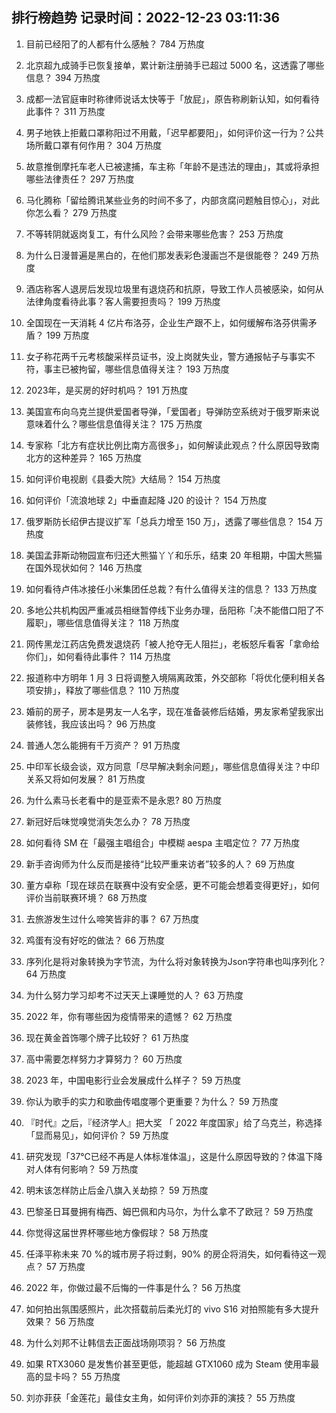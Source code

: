 
## 排行榜趋势 记录时间：2022-12-23 03:11:36
  
  1. 目前已经阳了的人都有什么感触？ 784 万热度
    
  2. 北京超九成骑手已恢复接单，累计新注册骑手已超过 5000 名，这透露了哪些信息？ 394 万热度
    
  3. 成都一法官庭审时称律师说话太快等于「放屁」，原告称刷新认知，如何看待此事件？ 311 万热度
    
  4. 男子地铁上拒戴口罩称阳过不用戴，「迟早都要阳」，如何评价这一行为？公共场所戴口罩有何作用？ 304 万热度
    
  5. 故意推倒摩托车老人已被逮捕，车主称「年龄不是违法的理由」，其或将承担哪些法律责任？ 297 万热度
    
  6. 马化腾称「留给腾讯某些业务的时间不多了，内部贪腐问题触目惊心」，对此你怎么看？ 279 万热度
    
  7. 不等转阴就返岗复工，有什么风险？会带来哪些危害？ 253 万热度
    
  8. 为什么日漫普遍是黑白的，在他们那发表彩色漫画岂不是很能卷？ 249 万热度
    
  9. 酒店称客人退房后发现垃圾里有退烧药和抗原，导致工作人员被感染，如何从法律角度看待此事？客人需要担责吗？ 199 万热度
    
  10. 全国现在一天消耗 4 亿片布洛芬，企业生产跟不上，如何缓解布洛芬供需矛盾？ 199 万热度
    
  11. 女子称花两千元考核酸采样员证书，没上岗就失业，警方通报帖子与事实不符，事主已被拘留，哪些信息值得关注？ 193 万热度
    
  12. 2023年，是买房的好时机吗？ 191 万热度
    
  13. 美国宣布向乌克兰提供爱国者导弹，「爱国者」导弹防空系统对于俄罗斯来说意味着什么？哪些信息值得关注？ 175 万热度
    
  14. 专家称「北方有症状比例比南方高很多」，如何解读此观点？什么原因导致南北方的这种差异？ 165 万热度
    
  15. 如何评价电视剧《县委大院》大结局？ 154 万热度
    
  16. 如何评价「流浪地球 2」中垂直起降 J20 的设计？ 154 万热度
    
  17. 俄罗斯防长绍伊古提议扩军「总兵力增至 150 万」，透露了哪些信息？ 154 万热度
    
  18. 美国孟菲斯动物园宣布归还大熊猫丫丫和乐乐，结束 20 年租期，中国大熊猫在国外现状如何？ 146 万热度
    
  19. 如何看待卢伟冰接任小米集团任总裁？有什么值得关注的信息？ 133 万热度
    
  20. 多地公共机构因严重减员相继暂停线下业务办理，岳阳称「决不能借口阳了不履职」，哪些信息值得关注？ 118 万热度
    
  21. 网传黑龙江药店免费发退烧药「被人抢夺无人阻拦」，老板怒斥看客「拿命给你们」，如何看待此事件？ 114 万热度
    
  22. 报道称中方明年 1 月 3 日将调整入境隔离政策，外交部称「将优化便利相关各项安排」，释放了哪些信息？ 110 万热度
    
  23. 婚前的房子，房本是男友一人名字，现在准备装修后结婚，男友家希望我家出装修钱，我应该出吗？ 96 万热度
    
  24. 普通人怎么能拥有千万资产？ 91 万热度
    
  25. 中印军长级会谈，双方同意「尽早解决剩余问题」，哪些信息值得关注？中印关系又将如何发展？ 81 万热度
    
  26. 为什么素马长老看中的是亚索不是永恩? 80 万热度
    
  27. 新冠好后味觉嗅觉消失怎么办？ 78 万热度
    
  28. 如何看待 SM 在「最强主唱组合」中模糊 aespa 主唱定位？ 77 万热度
    
  29. 新手咨询师为什么反而是接待“比较严重来访者”较多的人？ 69 万热度
    
  30. 董方卓称「现在球员在联赛中没有安全感，更不可能会想着变得更好」，如何评价当前联赛环境？ 68 万热度
    
  31. 去旅游发生过什么啼笑皆非的事？ 67 万热度
    
  32. 鸡蛋有没有好吃的做法？ 66 万热度
    
  33. 序列化是将对象转换为字节流，为什么将对象转换为Json字符串也叫序列化？ 64 万热度
    
  34. 为什么努力学习却考不过天天上课睡觉的人？ 63 万热度
    
  35. 2022 年，你有哪些因为疫情带来的遗憾？ 62 万热度
    
  36. 现在黄金首饰哪个牌子比较好？ 61 万热度
    
  37. 高中需要怎样努力才算努力？ 60 万热度
    
  38. 2023 年，中国电影行业会发展成什么样子？ 59 万热度
    
  39. 你认为歌手的实力和歌曲传唱度哪个更重要？为什么？ 59 万热度
    
  40. 『时代』之后，『经济学人』把大奖 「 2022 年度国家」给了乌克兰，称选择「显而易见」，如何评价？ 59 万热度
    
  41. 研究发现「37℃已经不再是人体标准体温」，这是什么原因导致的？体温下降对人体有何影响？ 59 万热度
    
  42. 明末该怎样防止后金八旗入关劫掠？ 59 万热度
    
  43. 巴黎圣日耳曼拥有梅西、姆巴佩和内马尔，为什么拿不了欧冠？ 59 万热度
    
  44. 你觉得这届世界杯哪些地方像假球？ 58 万热度
    
  45. 任泽平称未来 70 %的城市房子将过剩，90% 的房企将消失，如何看待这一观点？ 57 万热度
    
  46. 2022 年，你做过最不后悔的一件事是什么？ 56 万热度
    
  47. 如何拍出氛围感照片，此次搭载前后柔光灯的 vivo S16 对拍照能有多大提升效果？ 56 万热度
    
  48. 为什么刘邦不让韩信去正面战场刚项羽？ 56 万热度
    
  49. 如果 RTX3060 是发售价甚至更低，能超越 GTX1060 成为 Steam 使用率最高的显卡吗？ 55 万热度
    
  50. 刘亦菲获「金莲花」最佳女主角，如何评价刘亦菲的演技？ 55 万热度
    